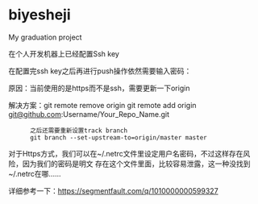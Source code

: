 # biyesheji
My graduation project

在个人开发机器上已经配置Ssh key

在配置完ssh key之后再进行push操作依然需要输入密码：

原因：当前使用的是https而不是ssh，需要更新一下origin

解决方案：git remote remove origin 
		  git remote add origin git@github.com:Username/Your_Repo_Name.git
		  
		  之后还需要重新设置track branch
		  git branch --set-upstream-to=origin/master master

		  
对于Https方式，我们可以在~/.netrc文件里设定用户名密码，不过这样存在风险，因为我们的密码是明文
存在这个文件里面，比较容易泄露，这一种没找到~/.netrc在哪......


详细参考一下：https://segmentfault.com/q/1010000000599327

